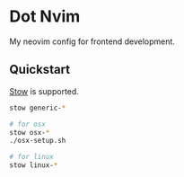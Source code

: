 # Dot Nvim

My neovim config for frontend development.

## Quickstart

[Stow](https://www.gnu.org/software/stow/) is supported.

```bash
stow generic-*

# for osx
stow osx-*
./osx-setup.sh

# for linux
stow linux-*
```
